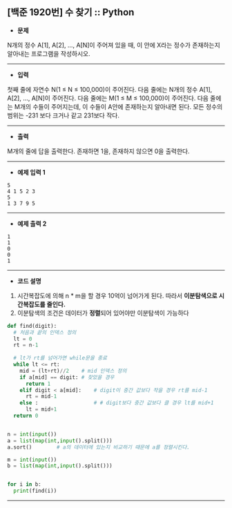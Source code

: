 ## [백준 1920번] 수 찾기 :: Python



- **문제**

N개의 정수 A[1], A[2], …, A[N]이 주어져 있을 때, 이 안에 X라는 정수가 존재하는지 알아내는 프로그램을 작성하시오.



---



- **입력**

첫째 줄에 자연수 N(1 ≤ N ≤ 100,000)이 주어진다. 다음 줄에는 N개의 정수 A[1], A[2], …, A[N]이 주어진다. 다음 줄에는 M(1 ≤ M ≤ 100,000)이 주어진다. 다음 줄에는 M개의 수들이 주어지는데, 이 수들이 A안에 존재하는지 알아내면 된다. 모든 정수의 범위는 -231 보다 크거나 같고 231보다 작다.



---



- **출력**

M개의 줄에 답을 출력한다. 존재하면 1을, 존재하지 않으면 0을 출력한다.



---



- **예제 입력 1**

```
5
4 1 5 2 3
5
1 3 7 9 5
```

---



- **예제 출력 2**

```
1
1
0
0
1
```

---



- **코드 설명**

1. 시간복잡도에 의해 n * m을 할 경우 10억이 넘어가게 된다. 따라서 **이분탐색으로 시간복잡도를 줄인다.**
2. 이분탐색의 조건은 데이터가 **정렬**되어 있어야만 이분탐색이 가능하다

```python
def find(digit):
  # 처음과 끝의 인덱스 정의
  lt = 0
  rt = n-1
    
  # lt가 rt를 넘어가면 while문을 종료
  while lt <= rt:
    mid = (lt+rt)//2 	# mid 인덱스 정의
    if a[mid] == digit: # 찾았을 경우
      return 1
    elif digit < a[mid]: 	# digit이 중간 값보다 작을 경우 rt를 mid-1
      rt = mid-1
    else :					# # digit보다 중간 값보다 클 경우 lt를 mid+1
      lt = mid+1
  return 0


n = int(input())
a = list(map(int,input().split()))
a.sort()		# a의 데이터에 있는지 비교하기 때문에 a를 정렬시킨다.

m = int(input())
b = list(map(int,input().split()))


for i in b:
  print(find(i))
```



---

